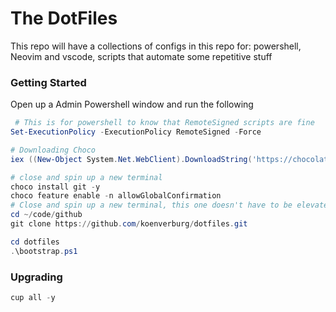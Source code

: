 # The DotFiles

This repo will have a collections of configs in this repo for: powershell, Neovim and vscode, scripts that automate some repetitive stuff

### Getting Started

Open up a Admin Powershell window and run the following

```powershell
 # This is for powershell to know that RemoteSigned scripts are fine
Set-ExecutionPolicy -ExecutionPolicy RemoteSigned -Force

# Downloading Choco
iex ((New-Object System.Net.WebClient).DownloadString('https://chocolatey.org/install.ps1'))

# close and spin up a new terminal
choco install git -y
choco feature enable -n allowGlobalConfirmation
# Close and spin up a new terminal, this one doesn't have to be elevated
cd ~/code/github
git clone https://github.com/koenverburg/dotfiles.git

cd dotfiles
.\bootstrap.ps1
```


### Upgrading

```powershell
cup all -y
```
